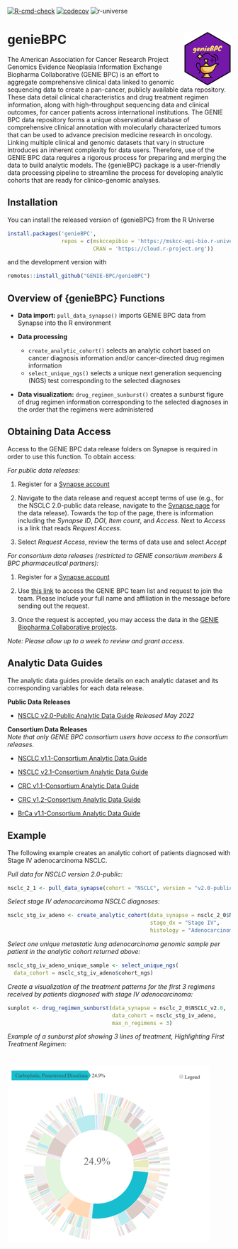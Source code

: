 
<!-- README.md is generated from README.Rmd. Please edit that file -->
<!-- badges: start -->

[![R-cmd-check](https://github.com/GENIE-BPC/genieBPC/workflows/R-cmd-check/badge.svg)](https://github.com/GENIE-BPC/genieBPC/actions)
[![codecov](https://codecov.io/gh/GENIE-BPC/genieBPC/branch/main/graph/badge.svg?token=431LhDhF5K)](https://app.codecov.io/gh/GENIE-BPC/genieBPC)
![r-universe](https://mskcc-epi-bio.r-universe.dev/badges/genieBPC)
<!-- badges: end -->

# genieBPC <img src="man/figures/geniebpc_hex_sticker.png" align="right" height="120" /></a>

The American Association for Cancer Research Project Genomics Evidence
Neoplasia Information Exchange Biopharma Collaborative (GENIE BPC) is an
effort to aggregate comprehensive clinical data linked to genomic
sequencing data to create a pan-cancer, publicly available data
repository. These data detail clinical characteristics and drug
treatment regimen information, along with high-throughput sequencing
data and clinical outcomes, for cancer patients across international
institutions. The GENIE BPC data repository forms a unique observational
database of comprehensive clinical annotation with molecularly
characterized tumors that can be used to advance precision medicine
research in oncology. Linking multiple clinical and genomic datasets
that vary in structure introduces an inherent complexity for data users.
Therefore, use of the GENIE BPC data requires a rigorous process for
preparing and merging the data to build analytic models. The {genieBPC}
package is a user-friendly data processing pipeline to streamline the
process for developing analytic cohorts that are ready for
clinico-genomic analyses.

## Installation

You can install the released version of {genieBPC} from the R Universe

``` r
install.packages('genieBPC', 
                 repos = c(mskccepibio = 'https://mskcc-epi-bio.r-universe.dev',
                           CRAN = 'https://cloud.r-project.org'))
```

and the development version with

``` r
remotes::install_github("GENIE-BPC/genieBPC")
```

## Overview of {genieBPC} Functions

-   **Data import:** `pull_data_synapse()` imports GENIE BPC data from
    Synapse into the R environment

-   **Data processing**

    -   `create_analytic_cohort()` selects an analytic cohort based on
        cancer diagnosis information and/or cancer-directed drug regimen
        information  
    -   `select_unique_ngs()` selects a unique next generation
        sequencing (NGS) test corresponding to the selected diagnoses

-   **Data visualization:** `drug_regimen_sunburst()` creates a sunburst
    figure of drug regimen information corresponding to the selected
    diagnoses in the order that the regimens were administered

## Obtaining Data Access

Access to the GENIE BPC data release folders on Synapse is required in
order to use this function. To obtain access:

*For public data releases:*

1.  Register for a [Synapse account](https://www.synapse.org/#)

2.  Navigate to the data release and request accept terms of use (e.g.,
    for the NSCLC 2.0-public data release, navigate to the [Synapse
    page](https://www.synapse.org/#!Synapse:syn27056697) for the data
    release). Towards the top of the page, there is information
    including the *Synapse ID*, *DOI*, *Item count*, and *Access.* Next
    to *Access* is a link that reads *Request Access*.

3.  Select *Request Access*, review the terms of data use and select
    *Accept*

*For consortium data releases (restricted to GENIE consortium members &
BPC pharmaceutical partners):*

1.  Register for a [Synapse account](https://www.synapse.org/#)

2.  Use [this link](https://www.synapse.org/#!Team:3399797) to access
    the GENIE BPC team list and request to join the team. Please include
    your full name and affiliation in the message before sending out the
    request.

3.  Once the request is accepted, you may access the data in the [GENIE
    Biopharma Collaborative
    projects](https://www.synapse.org/#!Synapse:syn21226493).

*Note: Please allow up to a week to review and grant access.*

## Analytic Data Guides

The analytic data guides provide details on each analytic dataset and
its corresponding variables for each data release.

**Public Data Releases**

-   [NSCLC v2.0-Public Analytic Data
    Guide](https://www.synapse.org/#!Synapse:syn30557304) *Released May
    2022*

**Consortium Data Releases**  
*Note that only GENIE BPC consortium users have access to the consortium
releases.*

-   [NSCLC v1.1-Consortium Analytic Data
    Guide](https://www.synapse.org/#!Synapse:syn23002641)

-   [NSCLC v2.1-Consortium Analytic Data
    Guide](https://www.synapse.org/#!Synapse:syn26008058)

-   [CRC v1.1-Consortium Analytic Data
    Guide](https://www.synapse.org/#!Synapse:syn23764204)

-   [CRC v1.2-Consortium Analytic Data
    Guide](https://www.synapse.org/#!Synapse:syn26077308)

-   [BrCa v1.1-Consortium Analytic Data
    Guide](https://www.synapse.org/#!Synapse:syn26077313)

## Example

The following example creates an analytic cohort of patients diagnosed
with Stage IV adenocarcinoma NSCLC.

*Pull data for NSCLC version 2.0-public:*

``` r
nsclc_2_1 <- pull_data_synapse(cohort = "NSCLC", version = "v2.0-public")
```

*Select stage IV adenocarcinoma NSCLC diagnoses:*

``` r
nsclc_stg_iv_adeno <- create_analytic_cohort(data_synapse = nsclc_2_0$NSCLC_v2.0, 
                                             stage_dx = "Stage IV", 
                                             histology = "Adenocarcinoma")
```

*Select one unique metastatic lung adenocarcinoma genomic sample per
patient in the analytic cohort returned above:*

``` r
nsclc_stg_iv_adeno_unique_sample <- select_unique_ngs(
  data_cohort = nsclc_stg_iv_adeno$cohort_ngs)
```

*Create a visualization of the treatment patterns for the first 3
regimens received by patients diagnosed with stage IV adenocarcinoma:*

``` r
sunplot <- drug_regimen_sunburst(data_synapse = nsclc_2_0$NSCLC_v2.0,
                                 data_cohort = nsclc_stg_iv_adeno,
                                 max_n_regimens = 3)
```

*Example of a sunburst plot showing 3 lines of treatment, Highlighting
First Treatment Regimen:*

# <img src="man/figures/genieBPC_sunburst2.png" height="400" /></a>
